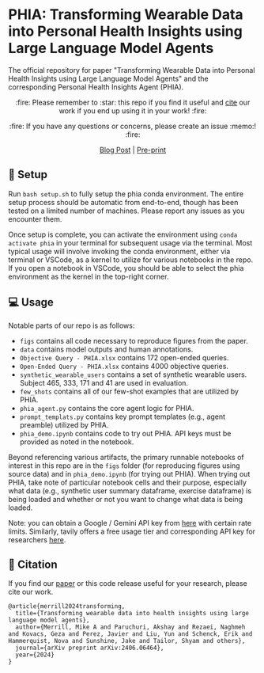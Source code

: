# PHIA: Transforming Wearable Data into Personal Health Insights using Large Language Model Agents

The official repository for paper "Transforming Wearable Data into Personal Health Insights using Large Language Model Agents" and the corresponding Personal Health Insights Agent (PHIA).

<p align="center">
:fire: Please remember to :star: this repo if you find it useful and <a href="https://github.com/yahskapar/PHIA#scroll-citation">cite</a> our work if you end up using it in your work! :fire:
</p>
<p align="center">
:fire: If you have any questions or concerns, please create an issue :memo:! :fire:
</p>

<p align="center">
<a href="https://research.google/blog/advancing-personal-health-and-wellness-insights-with-ai/">Blog Post</a> | <a href="https://arxiv.org/abs/2406.06464">Pre-print</a>
</p>

## :wrench: Setup

Run `bash setup.sh` to fully setup the phia conda environment. The entire setup process should be automatic from end-to-end, though has been tested on a limited number of machines. Please report any issues as you encounter them.

Once setup is complete, you can activate the environment using `conda activate phia` in your terminal for subsequent usage via the terminal. Most typical usage will involve invoking the conda environment, either via terminal or VSCode, as a kernel to utilize for various notebooks in the repo. If you open a notebook in VSCode, you should be able to select the phia environment as the kernel in the top-right corner.

## :computer: Usage

Notable parts of our repo is as follows:
- `figs` contains all code necessary to reproduce figures from the paper.
- `data` contains model outputs and human annotations.
- `Objective Query - PHIA.xlsx` contains 172 open-ended queries.
- `Open-Ended Query - PHIA.xlsx` contains 4000 objective queries.
- `synthetic_wearable_users` contains a set of synthetic wearable users. Subject 465, 333, 171 and 41 are used in evaluation.
- `few_shots` contains all of our few-shot examples that are utilized by PHIA.
- `phia_agent.py` contains the core agent logic for PHIA.
- `prompt_templats.py` contains key prompt templates (e.g., agent preamble) utilized by PHIA.
- `phia_demo.ipynb` contains code to try out PHIA. API keys must be provided as noted in the notebook.

Beyond referencing various artifacts, the primary runnable notebooks of interest in this repo are in the `figs` folder (for reproducing figures using source data) and in `phia_demo.ipynb` (for trying out PHIA). When trying out PHIA, take note of particular notebook cells and their purpose, especially what data (e.g., synthetic user summary dataframe, exercise dataframe) is being loaded and whether or not you want to change what data is being loaded.

Note: you can obtain a Google / Gemini API key from [here](https://aistudio.google.com) with certain rate limits. Similarly, tavily offers a free usage tier and corresponding API key for researchers [here](https://www.tavily.com/#pricing).

## :scroll: Citation
If you find our [paper](https://arxiv.org/abs/2406.06464) or this code release useful for your research, please cite our work.

```
@article{merrill2024transforming,
  title={Transforming wearable data into health insights using large language model agents},
  author={Merrill, Mike A and Paruchuri, Akshay and Rezaei, Naghmeh and Kovacs, Geza and Perez, Javier and Liu, Yun and Schenck, Erik and Hammerquist, Nova and Sunshine, Jake and Tailor, Shyam and others},
  journal={arXiv preprint arXiv:2406.06464},
  year={2024}
}
```

